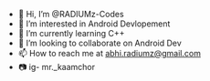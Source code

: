 - 👋 Hi, I’m @RADIUMz-Codes
- 👀 I’m interested in Android Devlopement
- 🌱 I’m currently learning C++
- 💞️ I’m looking to collaborate on Android Dev
- 📫 How to reach me at abhi.radiumz@gmail.com 
- 📷 ig- mr._kaamchor

<!---
RADIUMz-Codes/RADIUMz-Codes is a ✨ special ✨ repository because its `README.md` (this file) appears on your GitHub profile.
You can click the Preview link to take a look at your changes.
--->
